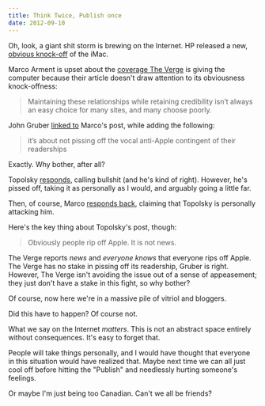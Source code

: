 ```yaml
---
title: Think Twice, Publish once
date: 2012-09-10
---
```



Oh, look, a giant shit storm is brewing on the Internet. HP released a new, [obvious knock-off](http://www.engadget.com/2012/09/10/hp-spectre-one-all-in-one-envy-20-envy-23-pavilion-20/) of the iMac.

Marco Arment is upset about the [coverage The Verge](http://www.marco.org/2012/09/10/elephant) is giving the computer because their article doesn't draw attention to its obviousness knock-offness:

> Maintaining these relationships while retaining credibility isn’t always an easy choice for many sites, and many choose poorly.

John Gruber [linked to](http://daringfireball.net/linked/2012/09/10/marco-design) Marco's post, while adding the following:

> it’s about not pissing off the vocal anti-Apple contingent of their readerships

Exactly. Why bother, after all?

Topolsky [responds](http://joshuatopolsky.com/post/31285353423/integrity-and-bullies-with-blogs), calling bullshit (and he's kind of right). However, he's pissed off, taking it as personally as I would, and arguably going a little far.

Then, of course, Marco [responds back](http://www.marco.org/2012/09/10/bullies-with-blogs), claiming that Topolsky is personally attacking him.

Here's the key thing about Topolsky's post, though:

> Obviously people rip off Apple. It is not news.

The Verge reports _news_ and _everyone knows_ that everyone rips off Apple. The Verge has no stake in pissing off its readership, Gruber is right. However, The Verge isn't avoiding the issue out of a sense of appeasement; they just don't have a stake in this fight, so why bother?

Of course, now here we're in a massive pile of vitriol and bloggers.

Did this have to happen? Of course not.

What we say on the Internet _matters_. This is not an abstract space entirely without consequences. It's easy to forget that.

People will take things personally, and I would have thought that everyone in this situation would have realized that. Maybe next time we can all just cool off before hitting the "Publish" and needlessly hurting someone's feelings.

Or maybe I'm just being too Canadian. Can't we all be friends?


  